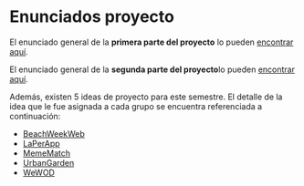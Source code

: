# Enunciados proyecto

El enunciado general de la **primera parte del proyecto** lo pueden [encontrar aquí](https://github.com/IIC2513-2021-2/project/blob/main/enunciados/Enunciado_Proyecto_Parte1.pdf).

El enunciado general de la **segunda parte del proyecto**lo pueden [encontrar aquí](https://github.com/IIC2513-2021-2/project/blob/main/enunciados/Enunciado_Proyecto_Parte2.pdf).

Además, existen 5 ideas de proyecto para este semestre. El detalle de la idea que le fue asignada a cada grupo se encuentra referenciada a continuación:

* [BeachWeekWeb](https://drive.google.com/file/d/1_c6zZr3_f60SDlHkW1cPUcd-EUWMYbIu/view?usp=sharing)
* [LaPerApp](https://drive.google.com/file/d/1wKLhnoFExIoXpK8NxYfPnfBrM4jE6pLB/view?usp=sharing)
* [MemeMatch](https://drive.google.com/file/d/16-65U7YNr1-0k34HaHyuKgGytzbofNc2/view?usp=sharing)
* [UrbanGarden](https://drive.google.com/file/d/1sa8ghvjOFqw5bZGE8-9a2FPMNyCaWu5-/view?usp=sharing)
* [WeWOD](https://drive.google.com/file/d/1JSTJftN6wpa--e9HYJzus3Rt9LmCsmrH/view?usp=sharing)
